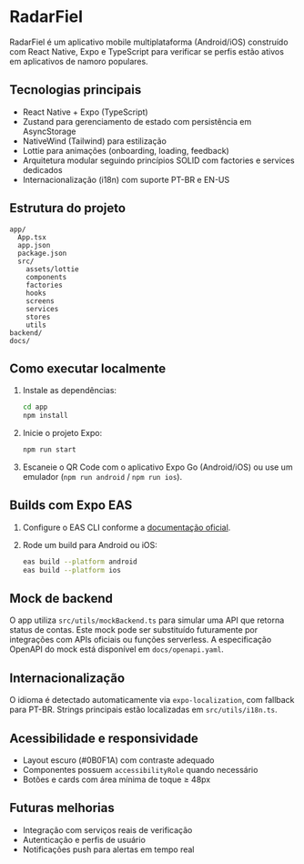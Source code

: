 # RadarFiel

RadarFiel é um aplicativo mobile multiplataforma (Android/iOS) construído com React Native, Expo e TypeScript para verificar se perfis estão ativos em aplicativos de namoro populares.

## Tecnologias principais

- React Native + Expo (TypeScript)
- Zustand para gerenciamento de estado com persistência em AsyncStorage
- NativeWind (Tailwind) para estilização
- Lottie para animações (onboarding, loading, feedback)
- Arquitetura modular seguindo princípios SOLID com factories e services dedicados
- Internacionalização (i18n) com suporte PT-BR e EN-US

## Estrutura do projeto

```
app/
  App.tsx
  app.json
  package.json
  src/
    assets/lottie
    components
    factories
    hooks
    screens
    services
    stores
    utils
backend/
docs/
```

## Como executar localmente

1. Instale as dependências:

   ```bash
   cd app
   npm install
   ```

2. Inicie o projeto Expo:

   ```bash
   npm run start
   ```

3. Escaneie o QR Code com o aplicativo Expo Go (Android/iOS) ou use um emulador (`npm run android` / `npm run ios`).

## Builds com Expo EAS

1. Configure o EAS CLI conforme a [documentação oficial](https://docs.expo.dev/eas/).
2. Rode um build para Android ou iOS:

   ```bash
   eas build --platform android
   eas build --platform ios
   ```

## Mock de backend

O app utiliza `src/utils/mockBackend.ts` para simular uma API que retorna status de contas. Este mock pode ser substituído futuramente por integrações com APIs oficiais ou funções serverless. A especificação OpenAPI do mock está disponível em `docs/openapi.yaml`.

## Internacionalização

O idioma é detectado automaticamente via `expo-localization`, com fallback para PT-BR. Strings principais estão localizadas em `src/utils/i18n.ts`.

## Acessibilidade e responsividade

- Layout escuro (#0B0F1A) com contraste adequado
- Componentes possuem `accessibilityRole` quando necessário
- Botões e cards com área mínima de toque ≥ 48px

## Futuras melhorias

- Integração com serviços reais de verificação
- Autenticação e perfis de usuário
- Notificações push para alertas em tempo real
